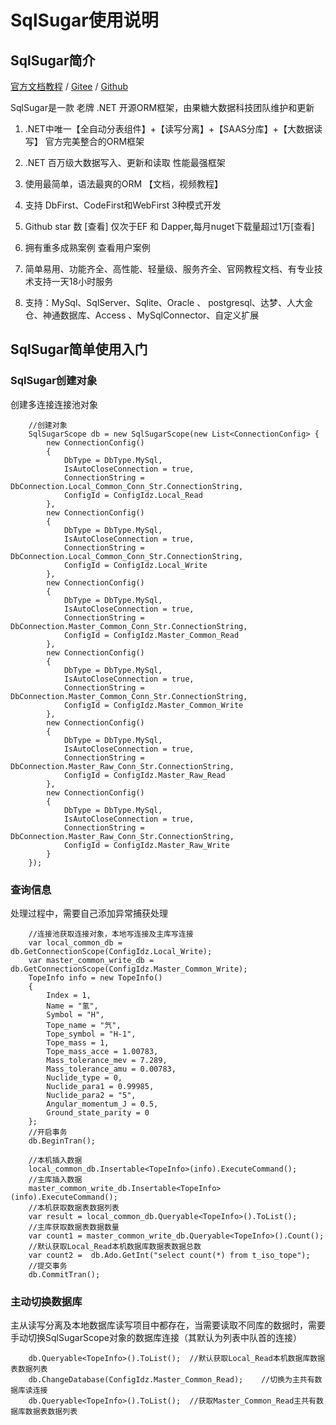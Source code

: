 # SqlSugar使用说明

## SqlSugar简介

[官方文档教程](https://www.donet5.com/Home/Doc) / 
[Gitee](https://gitee.com/dotnetchina/SqlSugar) / 
[Github](https://github.com/donet5/SqlSugar)

SqlSugar是一款 老牌 .NET 开源ORM框架，由果糖大数据科技团队维护和更新 

1.  .NET中唯一【全自动分表组件】+【读写分离】+【SAAS分库】+【大数据读写】 官方完美整合的ORM框架

2.  .NET 百万级大数据写入、更新和读取  性能最强框架

3.  使用最简单，语法最爽的ORM 【文档，视频教程】

4.  支持 DbFirst、CodeFirst和WebFirst 3种模式开发

5. Github star 数 [查看] 仅次于EF 和 Dapper,每月nuget下载量超过1万[查看]

6.  拥有重多成熟案例 查看用户案例

7. 简单易用、功能齐全、高性能、轻量级、服务齐全、官网教程文档、有专业技术支持一天18小时服务

8. 支持：MySql、SqlServer、Sqlite、Oracle 、 postgresql、达梦、人大金仓、神通数据库、Access 、MySqlConnector、自定义扩展

## SqlSugar简单使用入门

### SqlSugar创建对象

创建多连接连接池对象

``` code
    //创建对象
    SqlSugarScope db = new SqlSugarScope(new List<ConnectionConfig> {
        new ConnectionConfig()
        {
            DbType = DbType.MySql,
            IsAutoCloseConnection = true,
            ConnectionString = DbConnection.Local_Common_Conn_Str.ConnectionString,
            ConfigId = ConfigIdz.Local_Read
        },
        new ConnectionConfig()
        {
            DbType = DbType.MySql,
            IsAutoCloseConnection = true,
            ConnectionString = DbConnection.Local_Common_Conn_Str.ConnectionString,
            ConfigId = ConfigIdz.Local_Write
        },
        new ConnectionConfig()
        {
            DbType = DbType.MySql,
            IsAutoCloseConnection = true,
            ConnectionString = DbConnection.Master_Common_Conn_Str.ConnectionString,
            ConfigId = ConfigIdz.Master_Common_Read
        },
        new ConnectionConfig()
        {
            DbType = DbType.MySql,
            IsAutoCloseConnection = true,
            ConnectionString = DbConnection.Master_Common_Conn_Str.ConnectionString,
            ConfigId = ConfigIdz.Master_Common_Write
        },
        new ConnectionConfig()
        {
            DbType = DbType.MySql,
            IsAutoCloseConnection = true,
            ConnectionString = DbConnection.Master_Raw_Conn_Str.ConnectionString,
            ConfigId = ConfigIdz.Master_Raw_Read
        },
        new ConnectionConfig()
        {
            DbType = DbType.MySql,
            IsAutoCloseConnection = true,
            ConnectionString = DbConnection.Master_Raw_Conn_Str.ConnectionString,
            ConfigId = ConfigIdz.Master_Raw_Write
        }
    });
```

### 查询信息

处理过程中，需要自己添加异常捕获处理

```code
    //连接池获取连接对象，本地写连接及主库写连接
    var local_common_db = db.GetConnectionScope(ConfigIdz.Local_Write);
    var master_common_write_db = db.GetConnectionScope(ConfigIdz.Master_Common_Write);
    TopeInfo info = new TopeInfo()
    {
        Index = 1,
        Name = "氢",
        Symbol = "H",
        Tope_name = "氕",
        Tope_symbol = "H-1",
        Tope_mass = 1,
        Tope_mass_acce = 1.00783,
        Mass_tolerance_mev = 7.289,
        Mass_tolerance_amu = 0.00783,
        Nuclide_type = 0,
        Nuclide_para1 = 0.99985,
        Nuclide_para2 = "5",
        Angular_momentum_J = 0.5,
        Ground_state_parity = 0
    };
    //开启事务
    db.BeginTran();

    //本机插入数据
    local_common_db.Insertable<TopeInfo>(info).ExecuteCommand();
    //主库插入数据
    master_common_write_db.Insertable<TopeInfo>(info).ExecuteCommand();
    //本机获取数据表数据列表
    var result = local_common_db.Queryable<TopeInfo>().ToList();
    //主库获取数据表数据数量
    var count1 = master_common_write_db.Queryable<TopeInfo>().Count();
    //默认获取Local_Read本机数据库数据表数据总数
    var count2 =  db.Ado.GetInt("select count(*) from t_iso_tope");
    //提交事务
    db.CommitTran();
```

### 主动切换数据库

主从读写分离及本地数据库读写项目中都存在，当需要读取不同库的数据时，需要手动切换SqlSugarScope对象的数据库连接（其默认为列表中队首的连接）

```code
    db.Queryable<TopeInfo>().ToList();  //默认获取Local_Read本机数据库数据表数据列表
    db.ChangeDatabase(ConfigIdz.Master_Common_Read);    //切换为主共有数据库读连接
    db.Queryable<TopeInfo>().ToList();  //获取Master_Common_Read主共有数据库数据表数据列表
```
